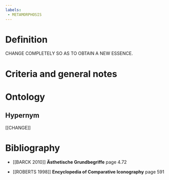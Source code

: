 ```yaml
---
labels: 
 - METAMORPHOSIS
---
```


# Definition
CHANGE COMPLETELY SO AS TO OBTAIN A NEW ESSENCE.
# Criteria and general notes
# Ontology

## Hypernym
[[CHANGE]]
# Bibliography
- [[BARCK 2010]]
**Ästhetische Grundbegriffe** page 4.72

- [[ROBERTS 1998]]
**Encyclopedia of Comparative Iconography** page 591
